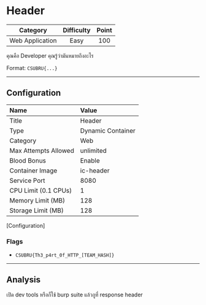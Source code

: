 # Header

| Category | Difficulty | Point |
| :-: | :-: | :-: |
| Web Application | Easy | 100 |

คุณคือ Developer คุณรู้ว่ามันหมายถึงอะไร

Format: `CSUBRU{...}`

---

## Configuration

| Name | Value |
| :- | :- |
| Title | Header |
| Type | Dynamic Container |
| Category | Web |
| Max Attempts Allowed | unlimited |
| Blood Bonus | Enable |
| Container Image | ic-header |
| Service Port | 8080 |
| CPU Limit (0.1 CPUs) | 1 |
| Memory Limit (MB) | 128 |
| Storage Limit (MB) | 128 |

[Configuration]

### Flags

- `CSUBRU{Th3_p4rt_0f_HTTP_[TEAM_HASH]}`

---

## Analysis

เปิด dev tools หรือก็ใช้ burp suite แล้วกูที่ response header
